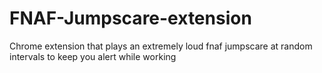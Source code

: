 # FNAF-Jumpscare-extension
Chrome extension that plays an extremely loud fnaf jumpscare at random intervals to keep you alert while working
